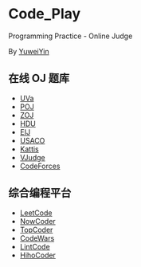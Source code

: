 # Code_Play

Programming Practice - Online Judge

By [YuweiYin](https://github.com/YuweiYin)

## 在线 OJ 题库

- [UVa](./UVa/)
- [POJ](./POJ/)
- [ZOJ](./ZOJ/)
- [HDU](./HDU/)
- [EIJ](./EIJ/)
- [USACO](./USACO/)
- [Kattis](./Kattis/)
- [VJudge](./VJudge/)
- [CodeForces](./CodeForces/)

## 综合编程平台

- [LeetCode](./LeetCode/)
- [NowCoder](./NowCoder/)
- [TopCoder](./TopCoder/)
- [CodeWars](./CodeWars/)
- [LintCode](./LintCode/)
- [HihoCoder](./HihoCoder/)
